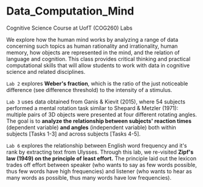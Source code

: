 # Data_Computation_Mind
Cognitive Science Course at UofT (COG260) Labs

We explore how the human mind works by analyzing a range of data concerning such topics as human rationality and irrationality, human memory, how objects are represented in the mind, and the relation of language and cognition. This class provides critical thinking and practical computational skills that will allow students to work with data in cognitive science and related disciplines.

`Lab 2` explores **Weber's fraction**, which is the ratio of the just noticeable difference (see difference threshold) to the intensity of a stimulus.

`Lab 3` uses data obtained from Ganis & Kievit (2015), where 54 subjects performed a mental rotation task similar to Shepard & Metzler (1971): multiple pairs of 3D objects were presented at four different rotating angles. The goal is to **analyze the relationship between subjects' reaction times** (dependent variable) **and angles** (independent variable) both within subjects [Tasks 1-3] and across subjects [Tasks 4-5].

`Lab 6` explores the relationship between English word frequency and it's rank by extracting text from Ulysses. Through this lab, we re-visited **Zipf's law (1949) on the principle of least effort.** The principle laid out the lexicon trades off effort between speaker (who wants to say as few words possible, thus few words have high frequencies) and listener (who wants to hear as many words as possible, thus many words have low frequencies). 

